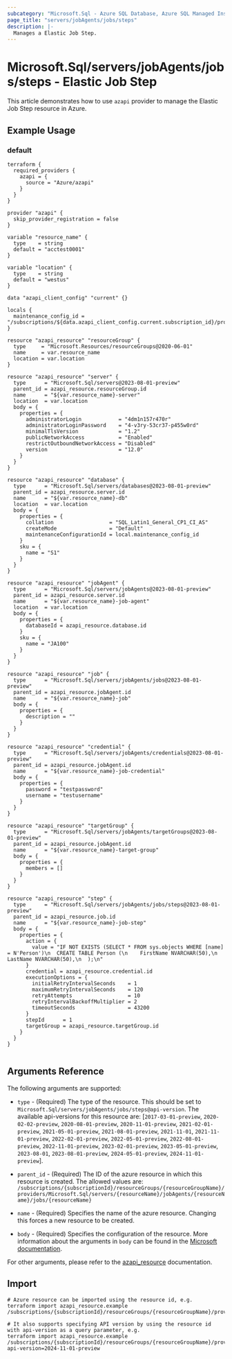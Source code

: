 ```yaml
---
subcategory: "Microsoft.Sql - Azure SQL Database, Azure SQL Managed Instance, Azure Synapse Analytics"
page_title: "servers/jobAgents/jobs/steps"
description: |-
  Manages a Elastic Job Step.
---
```


# Microsoft.Sql/servers/jobAgents/jobs/steps - Elastic Job Step

This article demonstrates how to use `azapi` provider to manage the Elastic Job Step resource in Azure.



## Example Usage

### default

```hcl
terraform {
  required_providers {
    azapi = {
      source = "Azure/azapi"
    }
  }
}

provider "azapi" {
  skip_provider_registration = false
}

variable "resource_name" {
  type    = string
  default = "acctest0001"
}

variable "location" {
  type    = string
  default = "westus"
}

data "azapi_client_config" "current" {}

locals {
  maintenance_config_id = "/subscriptions/${data.azapi_client_config.current.subscription_id}/providers/Microsoft.Maintenance/publicMaintenanceConfigurations/SQL_Default"
}

resource "azapi_resource" "resourceGroup" {
  type     = "Microsoft.Resources/resourceGroups@2020-06-01"
  name     = var.resource_name
  location = var.location
}

resource "azapi_resource" "server" {
  type      = "Microsoft.Sql/servers@2023-08-01-preview"
  parent_id = azapi_resource.resourceGroup.id
  name      = "${var.resource_name}-server"
  location  = var.location
  body = {
    properties = {
      administratorLogin            = "4dm1n157r470r"
      administratorLoginPassword    = "4-v3ry-53cr37-p455w0rd"
      minimalTlsVersion             = "1.2"
      publicNetworkAccess           = "Enabled"
      restrictOutboundNetworkAccess = "Disabled"
      version                       = "12.0"
    }
  }
}

resource "azapi_resource" "database" {
  type      = "Microsoft.Sql/servers/databases@2023-08-01-preview"
  parent_id = azapi_resource.server.id
  name      = "${var.resource_name}-db"
  location  = var.location
  body = {
    properties = {
      collation                  = "SQL_Latin1_General_CP1_CI_AS"
      createMode                 = "Default"
      maintenanceConfigurationId = local.maintenance_config_id
    }
    sku = {
      name = "S1"
    }
  }
}

resource "azapi_resource" "jobAgent" {
  type      = "Microsoft.Sql/servers/jobAgents@2023-08-01-preview"
  parent_id = azapi_resource.server.id
  name      = "${var.resource_name}-job-agent"
  location  = var.location
  body = {
    properties = {
      databaseId = azapi_resource.database.id
    }
    sku = {
      name = "JA100"
    }
  }
}

resource "azapi_resource" "job" {
  type      = "Microsoft.Sql/servers/jobAgents/jobs@2023-08-01-preview"
  parent_id = azapi_resource.jobAgent.id
  name      = "${var.resource_name}-job"
  body = {
    properties = {
      description = ""
    }
  }
}

resource "azapi_resource" "credential" {
  type      = "Microsoft.Sql/servers/jobAgents/credentials@2023-08-01-preview"
  parent_id = azapi_resource.jobAgent.id
  name      = "${var.resource_name}-job-credential"
  body = {
    properties = {
      password = "testpassword"
      username = "testusername"
    }
  }
}

resource "azapi_resource" "targetGroup" {
  type      = "Microsoft.Sql/servers/jobAgents/targetGroups@2023-08-01-preview"
  parent_id = azapi_resource.jobAgent.id
  name      = "${var.resource_name}-target-group"
  body = {
    properties = {
      members = []
    }
  }
}

resource "azapi_resource" "step" {
  type      = "Microsoft.Sql/servers/jobAgents/jobs/steps@2023-08-01-preview"
  parent_id = azapi_resource.job.id
  name      = "${var.resource_name}-job-step"
  body = {
    properties = {
      action = {
        value = "IF NOT EXISTS (SELECT * FROM sys.objects WHERE [name] = N'Person')\n  CREATE TABLE Person (\n    FirstName NVARCHAR(50),\n    LastName NVARCHAR(50),\n  );\n"
      }
      credential = azapi_resource.credential.id
      executionOptions = {
        initialRetryIntervalSeconds    = 1
        maximumRetryIntervalSeconds    = 120
        retryAttempts                  = 10
        retryIntervalBackoffMultiplier = 2
        timeoutSeconds                 = 43200
      }
      stepId      = 1
      targetGroup = azapi_resource.targetGroup.id
    }
  }
}


```



## Arguments Reference

The following arguments are supported:

* `type` - (Required) The type of the resource. This should be set to `Microsoft.Sql/servers/jobAgents/jobs/steps@api-version`. The available api-versions for this resource are: [`2017-03-01-preview`, `2020-02-02-preview`, `2020-08-01-preview`, `2020-11-01-preview`, `2021-02-01-preview`, `2021-05-01-preview`, `2021-08-01-preview`, `2021-11-01`, `2021-11-01-preview`, `2022-02-01-preview`, `2022-05-01-preview`, `2022-08-01-preview`, `2022-11-01-preview`, `2023-02-01-preview`, `2023-05-01-preview`, `2023-08-01`, `2023-08-01-preview`, `2024-05-01-preview`, `2024-11-01-preview`].

* `parent_id` - (Required) The ID of the azure resource in which this resource is created. The allowed values are:  
  `/subscriptions/{subscriptionId}/resourceGroups/{resourceGroupName}/providers/Microsoft.Sql/servers/{resourceName}/jobAgents/{resourceName}/jobs/{resourceName}`

* `name` - (Required) Specifies the name of the azure resource. Changing this forces a new resource to be created.

* `body` - (Required) Specifies the configuration of the resource. More information about the arguments in `body` can be found in the [Microsoft documentation](https://learn.microsoft.com/en-us/azure/templates/Microsoft.Sql/servers/jobAgents/jobs/steps?pivots=deployment-language-terraform).

For other arguments, please refer to the [azapi_resource](https://registry.terraform.io/providers/Azure/azapi/latest/docs/resources/resource) documentation.

## Import

 ```shell
 # Azure resource can be imported using the resource id, e.g.
 terraform import azapi_resource.example /subscriptions/{subscriptionId}/resourceGroups/{resourceGroupName}/providers/Microsoft.Sql/servers/{resourceName}/jobAgents/{resourceName}/jobs/{resourceName}/steps/{resourceName}
 
 # It also supports specifying API version by using the resource id with api-version as a query parameter, e.g.
 terraform import azapi_resource.example /subscriptions/{subscriptionId}/resourceGroups/{resourceGroupName}/providers/Microsoft.Sql/servers/{resourceName}/jobAgents/{resourceName}/jobs/{resourceName}/steps/{resourceName}?api-version=2024-11-01-preview
 ```
